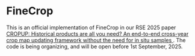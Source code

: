# FineCrop
This is an official implementation of FineCrop in our RSE 2025 paper <a href="https://authors.elsevier.com/c/1jqlA7qzT3EZL">CROPUP: Historical products are all you need? An end-to-end cross-year crop map updating framework without the need for in situ samples </a>.
The code is being organizing, and will be open before 1st September, 2025. 

